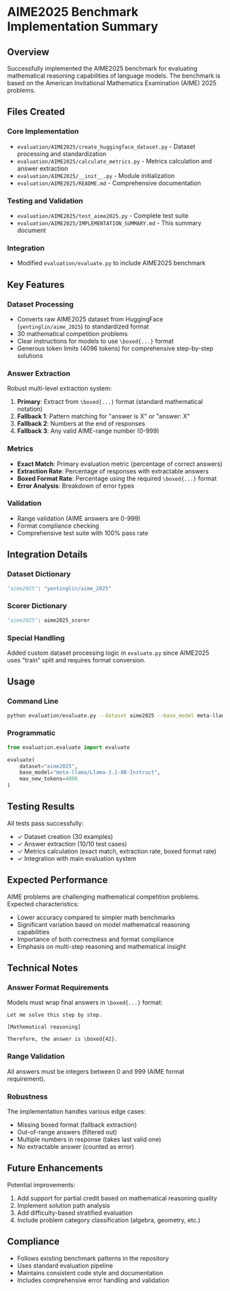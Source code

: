 # AIME2025 Benchmark Implementation Summary

## Overview

Successfully implemented the AIME2025 benchmark for evaluating mathematical reasoning capabilities of language models. The benchmark is based on the American Invitational Mathematics Examination (AIME) 2025 problems.

## Files Created

### Core Implementation
- `evaluation/AIME2025/create_huggingface_dataset.py` - Dataset processing and standardization
- `evaluation/AIME2025/calculate_metrics.py` - Metrics calculation and answer extraction
- `evaluation/AIME2025/__init__.py` - Module initialization
- `evaluation/AIME2025/README.md` - Comprehensive documentation

### Testing and Validation
- `evaluation/AIME2025/test_aime2025.py` - Complete test suite
- `evaluation/AIME2025/IMPLEMENTATION_SUMMARY.md` - This summary document

### Integration
- Modified `evaluation/evaluate.py` to include AIME2025 benchmark

## Key Features

### Dataset Processing
- Converts raw AIME2025 dataset from HuggingFace (`yentinglin/aime_2025`) to standardized format
- 30 mathematical competition problems
- Clear instructions for models to use `\boxed{...}` format
- Generous token limits (4096 tokens) for comprehensive step-by-step solutions

### Answer Extraction
Robust multi-level extraction system:
1. **Primary**: Extract from `\boxed{...}` format (standard mathematical notation)
2. **Fallback 1**: Pattern matching for "answer is X" or "answer: X"
3. **Fallback 2**: Numbers at the end of responses
4. **Fallback 3**: Any valid AIME-range number (0-999)

### Metrics
- **Exact Match**: Primary evaluation metric (percentage of correct answers)
- **Extraction Rate**: Percentage of responses with extractable answers
- **Boxed Format Rate**: Percentage using the required `\boxed{...}` format
- **Error Analysis**: Breakdown of error types

### Validation
- Range validation (AIME answers are 0-999)
- Format compliance checking
- Comprehensive test suite with 100% pass rate

## Integration Details

### Dataset Dictionary
```python
"aime2025": "yentinglin/aime_2025"
```

### Scorer Dictionary
```python
"aime2025": aime2025_scorer
```

### Special Handling
Added custom dataset processing logic in `evaluate.py` since AIME2025 uses "train" split and requires format conversion.

## Usage

### Command Line
```bash
python evaluation/evaluate.py --dataset aime2025 --base_model meta-llama/Llama-3.1-8B-Instruct
```

### Programmatic
```python
from evaluation.evaluate import evaluate

evaluate(
    dataset="aime2025",
    base_model="meta-llama/Llama-3.1-8B-Instruct",
    max_new_tokens=4096
)
```

## Testing Results

All tests pass successfully:
- ✓ Dataset creation (30 examples)
- ✓ Answer extraction (10/10 test cases)
- ✓ Metrics calculation (exact match, extraction rate, boxed format rate)
- ✓ Integration with main evaluation system

## Expected Performance

AIME problems are challenging mathematical competition problems. Expected characteristics:
- Lower accuracy compared to simpler math benchmarks
- Significant variation based on model mathematical reasoning capabilities
- Importance of both correctness and format compliance
- Emphasis on multi-step reasoning and mathematical insight

## Technical Notes

### Answer Format Requirements
Models must wrap final answers in `\boxed{...}` format:
```
Let me solve this step by step.

[Mathematical reasoning]

Therefore, the answer is \boxed{42}.
```

### Range Validation
All answers must be integers between 0 and 999 (AIME format requirement).

### Robustness
The implementation handles various edge cases:
- Missing boxed format (fallback extraction)
- Out-of-range answers (filtered out)
- Multiple numbers in response (takes last valid one)
- No extractable answer (counted as error)

## Future Enhancements

Potential improvements:
1. Add support for partial credit based on mathematical reasoning quality
2. Implement solution path analysis
3. Add difficulty-based stratified evaluation
4. Include problem category classification (algebra, geometry, etc.)

## Compliance

- Follows existing benchmark patterns in the repository
- Uses standard evaluation pipeline
- Maintains consistent code style and documentation
- Includes comprehensive error handling and validation